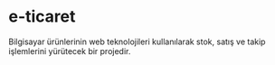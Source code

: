 # e-ticaret
Bilgisayar ürünlerinin web teknolojileri kullanılarak stok, satış ve takip işlemlerini yürütecek bir projedir. 
